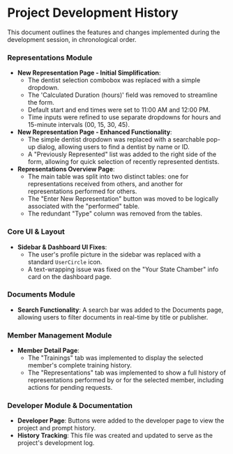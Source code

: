 # Project Development History

This document outlines the features and changes implemented during the development session, in chronological order.

### Representations Module
- **New Representation Page - Initial Simplification**:
  - The dentist selection combobox was replaced with a simple dropdown.
  - The 'Calculated Duration (hours)' field was removed to streamline the form.
  - Default start and end times were set to 11:00 AM and 12:00 PM.
  - Time inputs were refined to use separate dropdowns for hours and 15-minute intervals (00, 15, 30, 45).
- **New Representation Page - Enhanced Functionality**:
  - The simple dentist dropdown was replaced with a searchable pop-up dialog, allowing users to find a dentist by name or ID.
  - A "Previously Represented" list was added to the right side of the form, allowing for quick selection of recently represented dentists.
- **Representations Overview Page**:
  - The main table was split into two distinct tables: one for representations received from others, and another for representations performed for others.
  - The "Enter New Representation" button was moved to be logically associated with the "performed" table.
  - The redundant "Type" column was removed from the tables.

### Core UI & Layout
- **Sidebar & Dashboard UI Fixes**:
  - The user's profile picture in the sidebar was replaced with a standard `UserCircle` icon.
  - A text-wrapping issue was fixed on the "Your State Chamber" info card on the dashboard page.

### Documents Module
- **Search Functionality**: A search bar was added to the Documents page, allowing users to filter documents in real-time by title or publisher.

### Member Management Module
- **Member Detail Page**:
  - The "Trainings" tab was implemented to display the selected member's complete training history.
  - The "Representations" tab was implemented to show a full history of representations performed by or for the selected member, including actions for pending requests.

### Developer Module & Documentation
- **Developer Page**: Buttons were added to the developer page to view the project and prompt history.
- **History Tracking**: This file was created and updated to serve as the project's development log.
